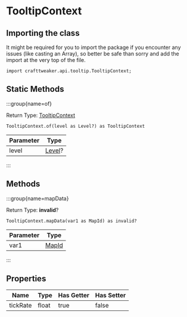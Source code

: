 # TooltipContext

## Importing the class

It might be required for you to import the package if you encounter any issues (like casting an Array), so better be safe than sorry and add the import at the very top of the file.
```zenscript
import crafttweaker.api.tooltip.TooltipContext;
```


## Static Methods

:::group{name=of}

Return Type: [TooltipContext](/vanilla/api/tooltip/TooltipContext)

```zenscript
TooltipContext.of(level as Level?) as TooltipContext
```

| Parameter |                Type                |
|-----------|------------------------------------|
| level     | [Level](/vanilla/api/world/Level)? |


:::

## Methods

:::group{name=mapData}

Return Type: **invalid**?

```zenscript
TooltipContext.mapData(var1 as MapId) as invalid?
```

| Parameter |                    Type                    |
|-----------|--------------------------------------------|
| var1      | [MapId](/vanilla/api/item/component/MapId) |


:::


## Properties

|   Name   | Type  | Has Getter | Has Setter |
|----------|-------|------------|------------|
| tickRate | float | true       | false      |

